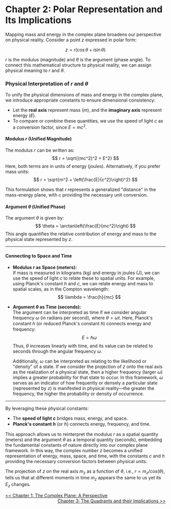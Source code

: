 # Chapter 2: Polar Representation and Its Implications

Mapping mass and energy in the complex plane broadens our perspective on physical reality. Consider a point $z$ expressed in polar form:

$$
z = r(\cos\theta + i\sin\theta)
$$

$r$ is the modulus (magnitude) and $\theta$ is the argument (phase angle). To connect this mathematical structure to physical reality, we can assign physical meaning to $r$ and $\theta$.

### Physical Interpretation of $r$ and $\theta$

To unify the physical dimensions of mass and energy in the complex plane, we introduce appropriate constants to ensure dimensional consistency:

- Let the **real axis** represent mass ($m$), and the **imaginary axis** represent energy ($E$).
- To compare or combine these quantities, we use the speed of light $c$ as a conversion factor, since $E = mc^2$.

#### Modulus $r$ (Unified Magnitude)

The modulus $r$ can be written as:
$$
r = \sqrt{(mc^2)^2 + E^2}
$$
Here, both terms are in units of energy (joules). Alternatively, if you prefer mass units:
$$
r = \sqrt{m^2 + \left(\frac{E}{c^2}\right)^2}
$$

This formulation shows that $r$ represents a generalized "distance" in the mass-energy plane, with $c$ providing the necessary unit conversion.

#### Argument $\theta$ (Unified Phase)

The argument $\theta$ is given by:
$$
\theta = \arctan\left(\frac{E}{mc^2}\right)
$$
This angle quantifies the relative contribution of energy and mass to the physical state represented by $z$.

---

#### Connecting to Space and Time

- **Modulus $r$ as Space (meters):**  
  If mass is measured in kilograms (kg) and energy in joules (J), we can use the speed of light $c$ to relate these to spatial units. For example, using Planck's constant $h$ and $c$, we can relate energy and mass to spatial scales, as in the Compton wavelength:
  $$
  \lambda = \frac{h}{mc}
  $$

- **Argument $\theta$ as Time (seconds):**  
  The argument can be interpreted as time if we consider angular frequency $\omega$ (in radians per second), where $\theta = \omega t$. Here, Planck's constant $h$ (or reduced Planck's constant $\hbar$) connects energy and frequency:
  $$
  E = \hbar \omega
  $$
  Thus, $\theta$ increases linearly with time, and its value can be related to seconds through the angular frequency $\omega$.

  Additionally, $\omega$ can be interpreted as relating to the likelihood or "density" of a state. If we consider the projection of $z$ onto the real axis as the realization of a physical state, then a higher frequency (larger $\omega$) implies a greater probability for that state to occur. In this framework, $\omega$ serves as an indicator of how frequently or densely a particular state (represented by $z$) is manifested in physical reality—the greater the frequency, the higher the probability or density of occurrence.

---

By leveraging these physical constants:

- The **speed of light $c$** bridges mass, energy, and space.
- **Planck's constant $h$** (or $\hbar$) connects energy, frequency, and time.

This approach allows us to reinterpret the modulus $r$ as a spatial quantity (meters) and the argument $\theta$ as a temporal quantity (seconds), embedding the fundamental constants of nature directly into our complex plane framework. In this way, the complex number $z$ becomes a unified representation of energy, mass, space, and time, with the constants $c$ and $h$ providing the necessary conversion factors between physical units.

The projection of $z$ on the real axis $m_z$ as a function of $\theta$, i.e., $r = m_z / cos(\theta)$, tells us that at different moments in time $m_z$ appears the same to us yet its $E_z$ changes.

<a href="./CHAPTER1.md" style="float:left">&lt;&lt; Chapter 1: The Complex Plane: A Perspective</a>
<a href="./CHAPTER3.md" style="float:right">Chapter 3: The Quadrants and their Implications &gt;&gt;</a>
